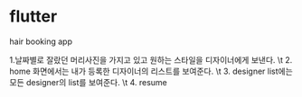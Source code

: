 # flutter

hair booking app

1.날짜별로 잘랐던 머리사진을 가지고 있고 원하는 스타일을 디자이너에게 보낸다. \t
2. home 화면에서는 내가 등록한 디자이너의 리스트를 보여준다. \t
3. designer list에는 모든 designer의 list를 보여준다. \t
4. resume

